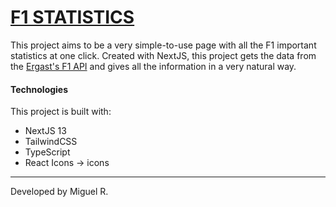 # [F1 STATISTICS](https://f1statistics.vercel.app)

This project aims to be a very simple-to-use page with all the F1 important statistics at one click. Created with NextJS, this project gets the data from the [Ergast's F1 API](http://ergast.com/mrd/) and gives all the information in a very natural way.

#### Technologies

This project is built with:

- NextJS 13
- TailwindCSS
- TypeScript
- React Icons -> icons

---

Developed by Miguel R.
